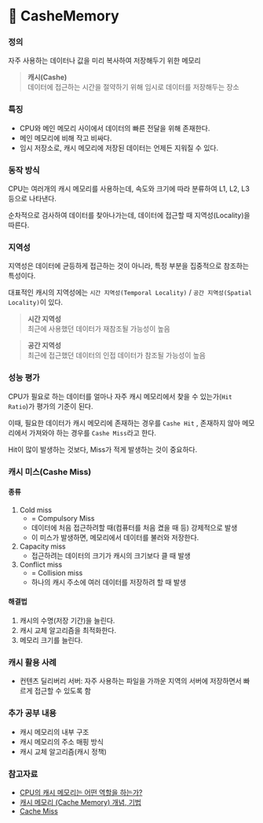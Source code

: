 # :money_with_wings: CasheMemory

### 정의

자주 사용하는 데이터나 값을 미리 복사하여 저장해두기 위한 메모리

> **캐시(Cashe)**<br>
> 데이터에 접근하는 시간을 절약하기 위해 임시로 데이터를 저장해두는 장소

### 특징

- CPU와 메인 메모리 사이에서 데이터의 빠른 전달을 위해 존재한다.
- 메인 메모리에 비해 작고 비싸다.
- 임시 저장소로, 캐시 메모리에 저장된 데이터는 언제든 지워질 수 있다.

### 동작 방식

CPU는 여러개의 캐시 메모리를 사용하는데, 속도와 크기에 따라 분류하여 L1, L2, L3 등으로 나타낸다.

순차적으로 검사하여 데이터를 찾아나가는데, 데이터에 접근할 때 지역성(Locality)을 따른다.

### 지역성

지역성은 데이터에 균등하게 접근하는 것이 아니라, 특정 부분을 집중적으로 참조하는 특성이다.

대표적인 캐시의 지역성에는 `시간 지역성(Temporal Locality)` / `공간 지역성(Spatial Locality)`이 있다.

> <strong>시간 지역성</strong><br>
> 최근에 사용했던 데이터가 재참조될 가능성이 높음

> <strong>공간 지역성</strong><br>
> 최근에 접근했던 데이터의 인접 데이터가 참조될 가능성이 높음

### 성능 평가

CPU가 필요로 하는 데이터를 얼마나 자주 캐시 메모리에서 찾을 수 있는가(`Hit Ratio`)가 평가의 기준이 된다.

이때, 필요한 데이터가 캐시 메모리에 존재하는 경우를 `Cashe Hit` , 존재하지 않아 메모리에서 가져와야 하는 경우를 `Cashe Miss`라고 한다.

Hit이 많이 발생하는 것보다, Miss가 적게 발생하는 것이 중요하다.

### 캐시 미스(Cashe Miss)

#### 종류

1. Cold miss
   - = Compulsory Miss
   - 데이터에 처음 접근하려할 때(컴퓨터를 처음 켰을 때 등) 강제적으로 발생
   - 이 미스가 발생하면, 메모리에서 데이터를 불러와 저장한다.
2. Capacity miss
   - 접근하려는 데이터의 크기가 캐시의 크기보다 클 때 발생
3. Conflict miss
   - = Collision miss
   - 하나의 캐시 주소에 여러 데이터를 저장하려 할 때 발생

#### 해결법

1. 캐시의 수명(저장 기간)을 늘린다.
2. 캐시 교체 알고리즘을 최적화한다.
3. 메모리 크기를 늘린다.

### 캐시 활용 사례

- 컨텐츠 딜리버리 서버: 자주 사용하는 파일을 가까운 지역의 서버에 저장하면서 빠르게 접근할 수 있도록 함

### 추가 공부 내용

- 캐시 메모리의 내부 구조
- 캐시 메모리의 주소 매핑 방식
- 캐시 교체 알고리즘(캐시 정책)

### 참고자료

- [CPU의 캐시 메모리는 어떤 역할을 하는가?](https://it.donga.com/215/)
- [캐시 메모리 (Cache Memory) 개념, 기법](https://wikidocs.net/65523)
- [Cache Miss](https://redis.com/glossary/cache-miss/)
